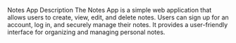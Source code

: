 
Notes App
Description
The Notes App is a simple web application that allows users to create, view, edit, and delete notes. Users can sign up for an account, log in, and securely manage their notes. It provides a user-friendly interface for organizing and managing personal notes.


